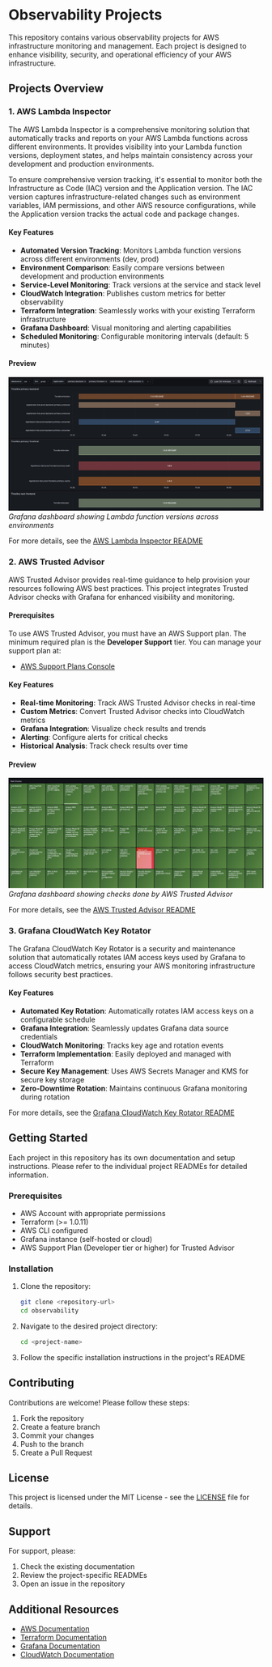 # Observability Projects

This repository contains various observability projects for AWS infrastructure monitoring and management. Each project is designed to enhance visibility, security, and operational efficiency of your AWS infrastructure.

## Projects Overview

### 1. AWS Lambda Inspector

The AWS Lambda Inspector is a comprehensive monitoring solution that automatically tracks and reports on your AWS Lambda functions across different environments. It provides visibility into your Lambda function versions, deployment states, and helps maintain consistency across your development and production environments.

To ensure comprehensive version tracking, it's essential to monitor both the Infrastructure as Code (IAC) version and the Application version. The IAC version captures infrastructure-related changes such as environment variables, IAM permissions, and other AWS resource configurations, while the Application version tracks the actual code and package changes.

#### Key Features
- **Automated Version Tracking**: Monitors Lambda function versions across different environments (dev, prod)
- **Environment Comparison**: Easily compare versions between development and production environments
- **Service-Level Monitoring**: Track versions at the service and stack level
- **CloudWatch Integration**: Publishes custom metrics for better observability
- **Terraform Integration**: Seamlessly works with your existing Terraform infrastructure
- **Grafana Dashboard**: Visual monitoring and alerting capabilities
- **Scheduled Monitoring**: Configurable monitoring intervals (default: 5 minutes)

#### Preview
![Lambda Function Versions Dashboard](AWSLambdaInspector/grafana-dashboard/screenshot.png)
*Grafana dashboard showing Lambda function versions across environments*

For more details, see the [AWS Lambda Inspector README](AWSLambdaInspector/README.md)

### 2. AWS Trusted Advisor

AWS Trusted Advisor provides real-time guidance to help provision your resources following AWS best practices. This project integrates Trusted Advisor checks with Grafana for enhanced visibility and monitoring.

#### Prerequisites
To use AWS Trusted Advisor, you must have an AWS Support plan. The minimum required plan is the **Developer Support** tier. You can manage your support plan at:
- [AWS Support Plans Console](https://us-east-1.console.aws.amazon.com/support/plans/home?region=us-east-1#/)

#### Key Features
- **Real-time Monitoring**: Track AWS Trusted Advisor checks in real-time
- **Custom Metrics**: Convert Trusted Advisor checks into CloudWatch metrics
- **Grafana Integration**: Visualize check results and trends
- **Alerting**: Configure alerts for critical checks
- **Historical Analysis**: Track check results over time

#### Preview
![AWS Trusted Advisor Dashboard](AWSTrustedAdvisor/grafana-dashboard/screenshots/red.jpg)
*Grafana dashboard showing checks done by AWS Trusted Advisor*

For more details, see the [AWS Trusted Advisor README](AWSTrustedAdvisor/README.md)

### 3. Grafana CloudWatch Key Rotator

The Grafana CloudWatch Key Rotator is a security and maintenance solution that automatically rotates IAM access keys used by Grafana to access CloudWatch metrics, ensuring your AWS monitoring infrastructure follows security best practices.

#### Key Features
- **Automated Key Rotation**: Automatically rotates IAM access keys on a configurable schedule
- **Grafana Integration**: Seamlessly updates Grafana data source credentials
- **CloudWatch Monitoring**: Tracks key age and rotation events
- **Terraform Implementation**: Easily deployed and managed with Terraform
- **Secure Key Management**: Uses AWS Secrets Manager and KMS for secure key storage
- **Zero-Downtime Rotation**: Maintains continuous Grafana monitoring during rotation

For more details, see the [Grafana CloudWatch Key Rotator README](GrafanaCloudWatchKeyRotator/README.md)

## Getting Started

Each project in this repository has its own documentation and setup instructions. Please refer to the individual project READMEs for detailed information.

### Prerequisites
- AWS Account with appropriate permissions
- Terraform (>= 1.0.11)
- AWS CLI configured
- Grafana instance (self-hosted or cloud)
- AWS Support Plan (Developer tier or higher) for Trusted Advisor

### Installation
1. Clone the repository:
   ```bash
   git clone <repository-url>
   cd observability
   ```

2. Navigate to the desired project directory:
   ```bash
   cd <project-name>
   ```

3. Follow the specific installation instructions in the project's README

## Contributing

Contributions are welcome! Please follow these steps:
1. Fork the repository
2. Create a feature branch
3. Commit your changes
4. Push to the branch
5. Create a Pull Request

## License

This project is licensed under the MIT License - see the [LICENSE](LICENSE) file for details.

## Support

For support, please:
1. Check the existing documentation
2. Review the project-specific READMEs
3. Open an issue in the repository

## Additional Resources

- [AWS Documentation](https://docs.aws.amazon.com/)
- [Terraform Documentation](https://www.terraform.io/docs/index.html)
- [Grafana Documentation](https://grafana.com/docs/)
- [CloudWatch Documentation](https://docs.aws.amazon.com/cloudwatch/)
